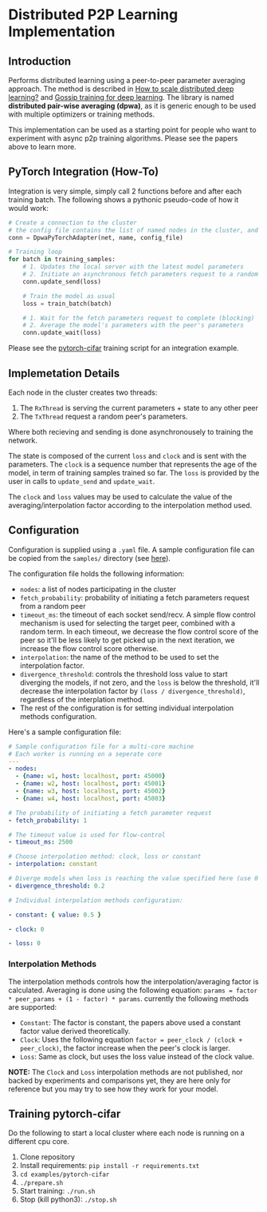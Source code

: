 # Distributed P2P Learning Implementation

## Introduction

Performs distributed learning using a peer-to-peer parameter averaging approach. The method is described in [How to scale distributed deep learning?](https://arxiv.org/abs/1611.04581) and [Gossip training for deep learning](https://arxiv.org/abs/1611.09726). The library is named **distributed pair-wise averaging (dpwa)**, as it is generic enough to be used with multiple optimizers or training methods.

This implementation can be used as a starting point for people who want to experiment with async p2p training algorithms. Please see the papers above to learn more.

## PyTorch Integration (How-To)

Integration is very simple, simply call 2 functions before and after each training batch. The following shows a pythonic pseudo-code of how it would work:

```python
# Create a connection to the cluster
# the config file contains the list of named nodes in the cluster, and name identifies which node are we.
conn = DpwaPyTorchAdapter(net, name, config_file)

# Training loop
for batch in training_samples:
    # 1. Updates the local server with the latest model parameters
    # 2. Initiate an asynchronous fetch parameters request to a random peer
    conn.update_send(loss)

    # Train the model as usual
    loss = train_batch(batch)

    # 1. Wait for the fetch parameters request to complete (blocking)
    # 2. Average the model's parameters with the peer's parameters
    conn.update_wait(loss)
```

Please see the [pytorch-cifar](examples/pytorch-cifar) training script for an integration example.

## Implemetation Details

Each node in the cluster creates two threads:

1. The `RxThread` is serving the current parameters + state to any other peer
2. The `TxThread` request a random peer's parameters.

Where both recieving and sending is done asynchronousely to training the network.

The state is composed of the current `loss` and `clock` and is sent with the parameters. The `clock` is a sequence number that represents the age of the model, in term of training samples trained so far. The `loss` is provided by the user in calls to `update_send` and `update_wait`.

The `clock` and `loss` values may be used to calculate the value of the averaging/interpolation factor according to the interpolation method used.

## Configuration

Configuration is supplied using a `.yaml` file. A sample configuration file can be copied from the `samples/` directory (see [here](samples/config.yaml)).

The configuration file holds the following information:

* `nodes`: a list of nodes participating in the cluster
* `fetch_probability`: probability of initiating a fetch parameters request from a random peer
* `timeout_ms`: the timeout of each socket send/recv. A simple flow control mechanism is used for selecting the target peer, combined with a random term. In each timeout, we decrease the flow control score of the peer so it'll be less likely to get picked up in the next iteration, we increase the flow control score otherwise.
* `interpolation`: the name of the method to be used to set the interpolation factor.
* `divergence_threshold`: controls the threshold loss value to start diverging the models, if not zero, and the `loss` is below the threshold, it'll decrease the interpolation factor by `(loss / divergence_threshold)`, regardless of the interplation method.
* The rest of the configuration is for setting individual interpolation methods configuration.

Here's a sample configuration file:

```yaml
# Sample configuration file for a multi-core machine
# Each worker is running on a seperate core
---
- nodes:
  - {name: w1, host: localhost, port: 45000}
  - {name: w2, host: localhost, port: 45001}
  - {name: w3, host: localhost, port: 45002}
  - {name: w4, host: localhost, port: 45003}

# The probability of initiating a fetch parameter request
- fetch_probability: 1

# The timeout value is used for flow-control
- timeout_ms: 2500

# Choose interpolation method: clock, loss or constant
- interpolation: constant

# Diverge models when loss is reaching the value specified here (use 0 to disable)
- divergence_threshold: 0.2

# Individual interpolation methods configuration:

- constant: { value: 0.5 }

- clock: 0

- loss: 0
```

### Interpolation Methods

The interpolation methods controls how the interpolation/averaging factor is calculated. Averaging is done using the following equation: `params = factor * peer_params + (1 - factor) * params`. currently the following methods are supported:

* `Constant`: The factor is constant, the papers above used a constant factor value derived theoretically.
* `Clock`: Uses the following equation `factor = peer_clock / (clock + peer_clock)`, the factor increase when the peer's clock is larger.
* `Loss`: Same as clock, but uses the loss value instead of the clock value.

**NOTE:** The `Clock` and `Loss` interpolation methods are not published, nor backed by experiments and comparisons yet, they are here only for reference but you may try to see how they work for your model.

## Training pytorch-cifar

Do the following to start a local cluster where each node is running on a different cpu core.

1. Clone repository
2. Install requirements: `pip install -r requirements.txt`
3. `cd examples/pytorch-cifar`
4. `./prepare.sh`
5. Start training: `./run.sh`
6. Stop (kill python3): `./stop.sh`
